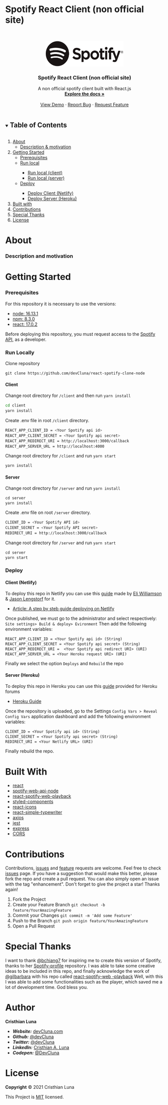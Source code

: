 # Spotify React Client (non official site)
<!-- PROJECT LOGO -->
<br />
<p align="center">
  <a href="https://github.com/TribilinYT/dolla-react-responsive-frontpage-devcluna">
    <img src="/client/src/assets/logos/01_RGB/Spotify_Logo_RGB_Black.png" alt="Logo" width="250" height="80">
  </a>

  <h3 align="center">Spotify React Client (non official site)</h3>

  <p align="center">
    A non official spotify client built with React.js
    <br />
    <a href="https://github.com/TribilinYT/react-spotify-clone-node"><strong>Explore the docs »</strong></a>
    <br />
    <br />
    <a href="https://spotify-client.netlify.app">View Demo</a>
    ·
    <a href="https://github.com/devCluna/react-spotify-clone-node/issues">Report Bug</a>
    ·
    <a href="https://github.com/devCluna/react-spotify-clone-node/issues">Request Feature</a>

  </p>
   
</p>


<!-- TABLE OF CONTENTS -->
<details open="open" >
    <summary><h2 style="display: inline-block">Table of Contents</h2></summary>
  <ol>
    <li>
      <a href="#about">About</a>
      <ul>
        <li><a href="#description-and-motivation">Description & motivation</a></li>
      </ul>
    </li>
    <li>
      <a href="#getting-started">Getting Started</a>
      <ul>
        <li><a href="#prerequisites">Prerequisites</a></li>
        <li><a href="#run-locally">Run local</a></li>
          <ul>
            <li><a href="#client">Run local (client)</a></li>  
            <li><a href="#server">Run local (server)</a></li> 
          </ul>
          <li><a href="#deploy">Deploy</a></li>
          <ul>
            <li><a href="#client-netlify">Deploy Client (Netlify)</a></li>  
            <li><a href="#server-heroku">Deploy Server (Heroku)</a></li> 
          </ul>
      </ul>
    </li>
    <li><a href="#built-with">Built with</a></li>
    <li><a href="#contributions">Contributions</a></li>
    <li><a href="#special-thanks">Special Thanks</a></li>
    <li><a href="#license">License</a></li>
  </ol>
</details>

# About
### Description and motivation



# Getting Started
### Prerequisites
For this repository it is necessary to use the versions:
- [node: 16.13.1](https://awesomeopensource.com/project/elangosundar/awesome-README-templates)
- [npm: 8.3.0](https://github.com/matiassingers/awesome-readme)
- [react: 17.0.2](https://bulldogjob.com/news/449-how-to-write-a-good-readme-for-your-github-project)

Before deploying this repository, you must request access to the [Spotify API](https://developer.spotify.com/dashboard/login), as a developer.

### Run Locally

Clone repository

```git
git clone https://github.com/devCluna/react-spotify-clone-node 
```
  
#### Client

Change root directory for `/client` and then run `yarn install`
  
```sh
cd client
yarn install
```

Create .env file in root `/client` directory.
 
```sh
REACT_APP_CLIENT_ID = <Your Spotify api id>
REACT_APP_CLIENT_SECRET = <Your Spotify api secret>
REACT_APP_REDIRECT_URI = http://localhost:3000/callback
REACT_APP_SERVER_URL = http://localhost:4000
```

Change root directory for `/client` and run `yarn start`

```sh
yarn install
```

#### Server

Change root directory for `/server` and run `yarn install`

```
cd server
yarn install
```
Create .env file on root `/server` directory.

```sh
CLIENT_ID = <Your Spotify API id>
CLIENT_SECRET = <Your Spotify API secret>
REDIRECT_URI = http://localhost:3000/callback
```
Change root directory for `/server` and run `yarn start`

```
cd server
yarn start
```

### Deploy

#### Client (Netlify)
To deploy this repo in Netlify you can use this [guide](https://www.netlify.com/blog/2016/09/29/a-step-by-step-guide-deploying-on-netlify) made by [Eli Williamson](https://www.netlify.com/authors/eli-williamson) & [Jason Lengstorf](https://www.netlify.com/authors/jason-lengstorf) for it.
- [Article: A step by steb guide deploying on Netlify](https://www.netlify.com/blog/2016/09/29/a-step-by-step-guide-deploying-on-netlify)

Once published, we must go to the administrator and select respectively: `Site settings> Build & deploy> Evironment`
Then add the following environment variables:

```
REACT_APP_CLIENT_ID = <Your Spotify api id> (String)
REACT_APP_CLIENT_SECRET = <Your Spotify api secret> (String)
REACT_APP_REDIRECT_URI =  <Your Spotify api redirect URI> (URI)
REACT_APP_SERVER_URL = <Your Heroku request URI> (URI)
```
Finally we select the option `Deploys` and `Rebuild` the repo

#### Server (Heroku)
To deploy this repo in Heroku you can use this [guide](https://devcenter.heroku.com/articles/git) provided for Heroku forums
- [Heroku Guide](https://devcenter.heroku.com/articles/git)

Once the repository is uploaded, go to the Settings `Config Vars > Reveal Config Vars` application dashboard and add the following environment variables:
```
CLIENT_ID = <Your Spotify api id> (String)
CLIENT_SECRET = <Your Spotify api secret> (String)
REDIRECT_URI = <Your Netlify URL> (URI)
```
Finally rebuild the repo.

# Built With

- [react](https://es.reactjs.org)
- [spotify-web-api-node](https://www.npmjs.com/package/spotify-web-api-node)
- [react-spotify-web-playback](https://www.npmjs.com/package/react-spotify-web-playback)
- [styled-components](https://www.npmjs.com/package/styled-components)
- [react-icons](https://www.npmjs.com/package/react-icons)
- [react-simple-typewriter](https://www.npmjs.com/package/react-simple-typewriter)
- [axios](https://www.npmjs.com/package/axios)
- [jest](https://www.npmjs.com/package/jest)
- [express](https://www.npmjs.com/package/express)
- [CORS](https://www.npmjs.com/package/cors)

# Contributions
Contributions, [issues](https://github.com/devCluna/react-spotify-clone-node/issues) and [feature](https://github.com/devCluna/react-spotify-clone-node/issues) requests are welcome. Feel free to check [issues](https://github.com/devCluna/react-spotify-clone-node/issues) page. If you have a suggestion that would make this better, please fork the repo and create a pull request. You can also simply open an issue with the tag "enhancement". Don't forget to give the project a star! Thanks again!
1.	Fork the Project
2.	Create your Feature Branch ``git checkout -b feature/YourAmazingFeature``
3.	Commit your Changes ``git commit -m 'Add some Feature'``
4.	Push to the Branch ``git push origin feature/YourAmazingFeature``
5.	Open a Pull Request

# Special Thanks
I want to thank [@bchiang7](https://github.com/bchiang7) for inspiring me to create this version of Spotify, thanks to her [Spotify-profile](https://spotify-profile.herokuapp.com) repository. I was able to take some creative ideas to be included in this repo, and finally acknowledge the work of [@gilbarbara](https://github.com/gilbarbara) with his repo called [react-spotify-web -playback](https://github.com/gilbarbara/react-spotify-web-playback)
Well, with this I was able to add some functionalities such as the player, which saved me a lot of development time. God bless you.

# Author

**Cristhian Luna**
- ***Website:*** [devCluna.com](https://www.devcluna.com)
- ***Github:*** [@devCluna](https://github.com/devCluna)
- ***Twitter:*** [@devCluna](https://twitter.com/DevCLuna)
- ***LinkedIn:*** [Cristhian A. Luna](https://www.linkedin.com/in/devcluna)
- ***Codepen:*** [@DevCluna](https://codepen.io/DevCluna)

# License
**Copyright** © 2021 Cristhian Luna

This Project is [MIT](https://github.com/devCluna/react-spotify-clone-node/blob/master/License) licensed.





